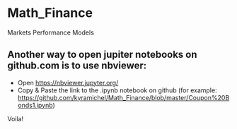 # Math_Finance

Markets Performance Models


## Another way to open jupiter notebooks on github.com is to use nbviewer: 
- Open https://nbviewer.jupyter.org/
- Copy & Paste the link to the .ipynb notebook on github (for example: https://github.com/kyramichel/Math_Finance/blob/master/Coupon%20Bonds1.ipynb)

Voila!
